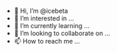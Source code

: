 - 👋 Hi, I’m @icebeta
- 👀 I’m interested in ...
- 🌱 I’m currently learning ...
- 💞️ I’m looking to collaborate on ...
- 📫 How to reach me ...

<!---
icebeta/icebeta is a ✨ special ✨ repository because its `README.md` (this file) appears on your GitHub profile.
You can click the Preview link to take a look at your changes.
--->
